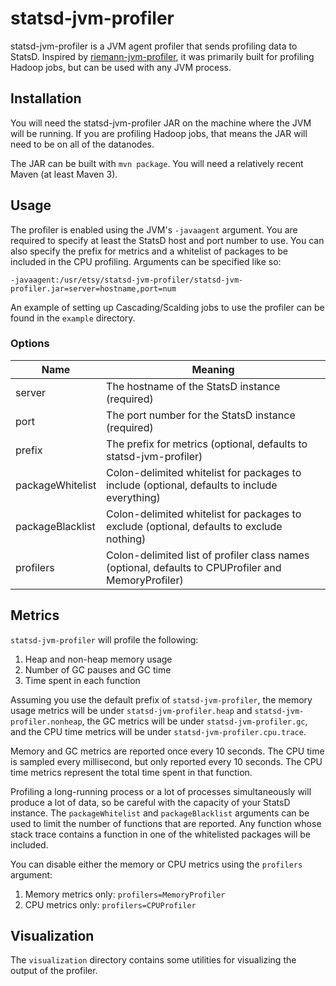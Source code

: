 # statsd-jvm-profiler

statsd-jvm-profiler is a JVM agent profiler that sends profiling data to StatsD.  Inspired by [riemann-jvm-profiler](https://github.com/riemann/riemann-jvm-profiler), it was primarily built for profiling Hadoop jobs, but can be used with any JVM process.

## Installation

You will need the statsd-jvm-profiler JAR on the machine where the JVM will be running.  If you are profiling Hadoop jobs, that means the JAR will need to be on all of the datanodes.

The JAR can be built with `mvn package`.  You will need a relatively recent Maven (at least Maven 3).

## Usage

The profiler is enabled using the JVM's `-javaagent` argument.  You are required to specify at least the StatsD host and port number to use.  You can also specify the prefix for metrics and a whitelist of packages to be included in the CPU profiling.  Arguments can be specified like so:
```
-javaagent:/usr/etsy/statsd-jvm-profiler/statsd-jvm-profiler.jar=server=hostname,port=num
```

An example of setting up Cascading/Scalding jobs to use the profiler can be found in the `example` directory.

### Options

Name           | Meaning
-------------- | -------
server         | The hostname of the StatsD instance (required)
port           | The port number for the StatsD instance (required)
prefix         | The prefix for metrics (optional, defaults to statsd-jvm-profiler)
packageWhitelist | Colon-delimited whitelist for packages to include (optional, defaults to include everything)
packageBlacklist | Colon-delimited whitelist for packages to exclude (optional, defaults to exclude nothing)
profilers        | Colon-delimited list of profiler class names (optional, defaults to CPUProfiler and MemoryProfiler)

## Metrics

`statsd-jvm-profiler` will profile the following:

1. Heap and non-heap memory usage
2. Number of GC pauses and GC time
3. Time spent in each function

Assuming you use the default prefix of `statsd-jvm-profiler`, the memory usage metrics will be under `statsd-jvm-profiler.heap` and `statsd-jvm-profiler.nonheap`, the GC metrics will be under `statsd-jvm-profiler.gc`, and the CPU time metrics will be under `statsd-jvm-profiler.cpu.trace`.

Memory and GC metrics are reported once every 10 seconds.  The CPU time is sampled every millisecond, but only reported every 10 seconds.  The CPU time metrics represent the total time spent in that function.

Profiling a long-running process or a lot of processes simultaneously will produce a lot of data, so be careful with the capacity of your StatsD instance.  The `packageWhitelist` and `packageBlacklist` arguments can be used to limit the number of functions that are reported.  Any function whose stack trace contains a function in one of the whitelisted packages will be included.

You can disable either the memory or CPU metrics using the `profilers` argument:

1. Memory metrics only: `profilers=MemoryProfiler`
2. CPU metrics only: `profilers=CPUProfiler`

## Visualization

The `visualization` directory contains some utilities for visualizing the output of the profiler.
